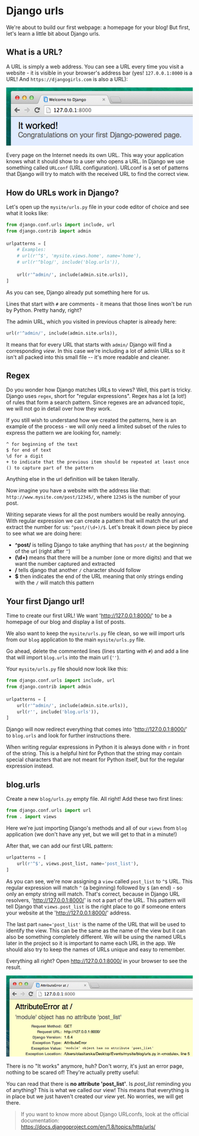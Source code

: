 # Django urls

We're about to build our first webpage: a homepage for your blog! But first, let's learn a little bit about Django urls.

## What is a URL?

A URL is simply a web address. You can see a URL every time you visit a website - it is visible in your browser's address bar (yes! `127.0.0.1:8000` is a URL! And `https://djangogirls.com` is also a URL):

![Url](images/url.png)

Every page on the Internet needs its own URL. This way your application knows what it should show to a user who opens a URL. In Django we use something called `URLconf` (URL configuration). URLconf is a set of patterns that Django will try to match with the received URL to find the correct view.

## How do URLs work in Django?

Let's open up the `mysite/urls.py` file in your code editor of choice and see what it looks like:

```python:mysite/urls.py
from django.conf.urls import include, url
from django.contrib import admin

urlpatterns = [
    # Examples:
    # url(r'^$', 'mysite.views.home', name='home'),
    # url(r'^blog/', include('blog.urls')),

    url(r'^admin/', include(admin.site.urls)),
]
```

As you can see, Django already put something here for us.

Lines that start with `#` are comments - it means that those lines won't be run by Python. Pretty handy, right?

The admin URL, which you visited in previous chapter is already here:

```python:mysite/urls.py
url(r'^admin/', include(admin.site.urls)),
```

It means that for every URL that starts with `admin/` Django will find a corresponding *view*. In this case we're including a lot of admin URLs so it isn't all packed into this small file -- it's more readable and cleaner.

## Regex

Do you wonder how Django matches URLs to views? Well, this part is tricky. Django uses `regex`, short for "regular expressions". Regex has a lot (a lot!) of rules that form a search pattern. Since regexes are an advanced topic, we will not go in detail over how they work.

If you still wish to understand how we created the patterns, here is an example of the process - we will only need a limited subset of the rules to express the pattern we are looking for, namely:

```
^ for beginning of the text
$ for end of text
\d for a digit
+ to indicate that the previous item should be repeated at least once
() to capture part of the pattern
```

Anything else in the url definition will be taken literally.

Now imagine you have a website with the address like that: `http://www.mysite.com/post/12345/`, where `12345` is the number of your post.

Writing separate views for all the post numbers would be really annoying. With regular expression we can create a pattern that will match the url and extract the number for us: `^post/(\d+)/$`. Let's break it down piece by piece to see what we are doing here:

* **^post/** is telling Django to take anything that has `post/` at the beginning of the url (right after `^`)
* **(\d+)** means that there will be a number (one or more digits) and that we want the number captured and extracted
* **/** tells django that another `/` character should follow
* **$** then indicates the end of the URL meaning that only strings ending with the `/` will match this pattern


## Your first Django url!

Time to create our first URL! We want 'http://127.0.0.1:8000/' to be a homepage of our blog and display a list of posts.

We also want to keep the `mysite/urls.py` file clean, so we will import urls from our `blog` application to the main `mysite/urls.py` file.

Go ahead, delete the commented lines (lines starting with `#`) and add a line that will import `blog.urls` into the main url (`''`).

Your `mysite/urls.py` file should now look like this:

```python:mysite/urls.py
from django.conf.urls import include, url
from django.contrib import admin

urlpatterns = [
    url(r'^admin/', include(admin.site.urls)),
    url(r'', include('blog.urls')),
]
```

Django will now redirect everything that comes into 'http://127.0.0.1:8000/' to `blog.urls` and look for further instructions there.

When writing regular expressions in Python it is always done with `r` in front of the string. This is a helpful hint for Python that the string may contain special characters that are not meant for Python itself, but for the regular expression instead.


## blog.urls

Create a new `blog/urls.py` empty file. All right! Add these two first lines:

```python:blog/urls.py
from django.conf.urls import url
from . import views
```

Here we're just importing Django's methods and all of our `views` from `blog` application (we don't have any yet, but we will get to that in a minute!)

After that, we can add our first URL pattern:

```python:blog/urls.py
urlpatterns = [
    url(r'^$', views.post_list, name='post_list'),
]
```

As you can see, we're now assigning a `view` called `post_list` to `^$` URL. This regular expression will match `^` (a beginning) followed by `$` (an end) - so only an empty string will match. That's correct, because in Django URL resolvers, 'http://127.0.0.1:8000/' is not a part of the URL. This pattern will tell Django that `views.post_list` is the right place to go if someone enters your website at the 'http://127.0.0.1:8000/' address.

The last part `name='post_list'` is the name of the URL that will be used to identify the view. This can be the same as the name of the view but it can also be something completely different. We will be using the named URLs later in the project so it is important to name each URL in the app. We should also try to keep the names of URLs unique and easy to remember.

Everything all right? Open http://127.0.0.1:8000/ in your browser to see the result.

![Error](images/error1.png)

There is no "It works" anymore, huh? Don't worry, it's just an error page, nothing to be scared of! They're actually pretty useful:

You can read that there is __no attribute 'post_list'__. Is *post_list* reminding you of anything? This is what we called our view! This means that everything is in place but we just haven't created our *view* yet. No worries, we will get there.

> If you want to know more about Django URLconfs, look at the official documentation: https://docs.djangoproject.com/en/1.8/topics/http/urls/
